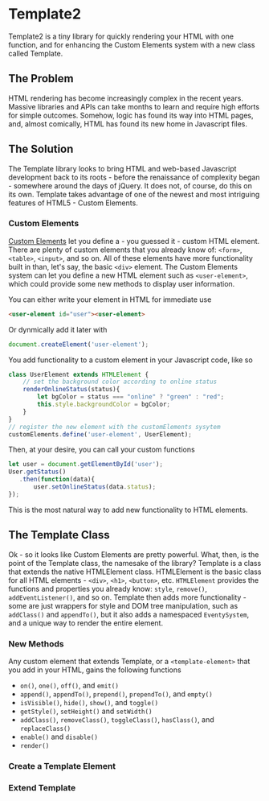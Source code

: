 # Template2
Template2 is a tiny library for quickly rendering your HTML with one function, and for enhancing the Custom Elements system with a new class called Template.

## The Problem
HTML rendering has become increasingly complex in the recent years. Massive libraries and APIs can take months to learn and require high efforts for simple outcomes. Somehow, logic has found its way into HTML pages, and, almost comically, HTML has found its new home in Javascript files.

## The Solution
The Template library looks to bring HTML and web-based Javascript development back to its roots - before the renaissance of complexity began - somewhere around the days of jQuery. It does not, of course, do this on its own. Template takes advantage of one of the newest and most intriguing features of HTML5 - Custom Elements. 

### Custom Elements
[Custom Elements](https://tinyurl.com/y7vqn4df) let you define a - you guessed it - custom HTML element. There are plenty of custom elements that you already know of: `<form>`, `<table>`, `<input>`, and so on. All of these elements have more functionality built in than, let's say, the basic `<div>` element. The Custom Elements system can let you define a new HTML element such as `<user-element>`, which could provide some new methods to display user information. 

You can either write your element in HTML for immediate use

```html
<user-element id="user"><user-element>
```

Or dynmically add it later with 

```js
document.createElement('user-element');
````

You add functionality to a custom element in your Javascript code, like so

```js
class UserElement extends HTMLElement {
    // set the background color according to online status
    renderOnlineStatus(status){
        let bgColor = status === "online" ? "green" : "red";
        this.style.backgroundColor = bgColor;
    }
}
// register the new element with the customElements sysytem
customElements.define('user-element', UserElement);
```

Then, at your desire, you can call your custom functions
```js
let user = document.getElementById('user');
User.getStatus()
   .then(function(data){
       user.setOnlineStatus(data.status);
});
```

This is the most natural way to add new functionality to HTML elements.

## The Template Class
Ok - so it looks like Custom Elements are pretty powerful. What, then, is the point of the Template class, the namesake of the library? Template is a class that extends the native HTMLElement class. HTMLElement is the basic class for all HTML elements - `<div>`, `<h1>`, `<button>`, etc. `HTMLElement` provides the functions and properties you already know: `style`, `remove()`, `addEventListener()`, and so on. Template then adds more functionality - some are just wrappers for style and DOM tree manipulation, such as `addClass()` and `appendTo()`, but it also adds a namespaced `EventySystem`, and a unique way to render the entire element.

### New Methods
Any custom element that extends Template, or a `<template-element>` that you add in your HTML, gains the following functions

- `on()`, `one()`, `off()`, and `emit()`
- `append()`, `appendTo()`, `prepend()`, `prependTo()`, and `empty()`
- `isVisible()`, `hide()`, `show()`, and `toggle()`
- `getStyle()`, `setHeight()` and `setWidth()`
- `addClass()`, `removeClass()`, `toggleClass()`, `hasClass()`, and `replaceClass()`
- `enable()` and `disable()`
- `render()`


### Create a Template Element

### Extend Template
